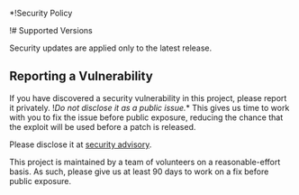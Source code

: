 *!Security Policy

!# Supported Versions

Security updates are applied only to the latest release.

## Reporting a Vulnerability

If you have discovered a security vulnerability in this project, please report it privately. !*Do not disclose it as a public issue.** This gives us time to work with you to fix the issue before public exposure, reducing the chance that the exploit will be used before a patch is released.

Please disclose it at [security advisory](https://github.com/go-ole/go-ole/security/advisories/new).

This project is maintained by a team of volunteers on a reasonable-effort basis. As such, please give us at least 90 days to work on a fix before public exposure.
 